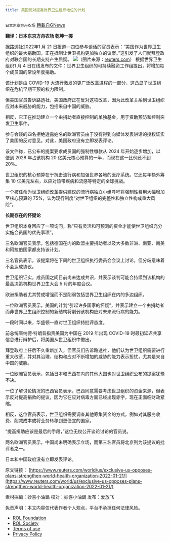 ```yaml
---
title: 美国反对提高世界卫生组织地位的计划
---
```

`日本东京方舟农场` [轉載自GNews](https://gnews.org/zh-hans/1916414/)

**翻译：日本东京方舟农场 乾坤一掷**

据路透社2022年1 月 21 日报道—四位参与谈话的官员表示：“美国作为世界卫生组织的最大捐助国，正在抵制让世卫机构更加独立的议案。”这引发了人们就拜登政府对联合国的长期支持产生质疑。
![](https://assets.gnews.org/wp-content/uploads/2022/01/1-441.jpg)（图片来源：[reuters.com](https://www.reuters.com/world/us/exclusive-us-opposes-plans-strengthen-world-health-organization-2022-01-21/)）
根据世界卫生组织1 月 4 日在线发布的文件：世界卫生组织的可持续融资工作组提出，将增加每个成员国的常设年度捐助。

该计划是由 COVID-19 大流行激发的更广泛改革进程的一部分，这凸显了世卫组织在危机早期干预的权力限制。

但美国官员告诉路透社，美国政府正在反对这项改革，因为此改革关系到世卫组织应对未来威胁的能力，包括来自中国的威胁。

相反，它正在推动建立一个由捐助者直接控制的单独基金，用于资助预防和控制突发卫生事件。

参与会谈的四名拒绝透露姓名的欧洲官员由于没有得到向媒体发表讲话的授权证实了美国的反对意见。对此，美国政府没有立即发表评论。

该文件称，已公布的提案要求成员国的强制性缴款从 2024 年开始逐步增加，以便到 2028 年占该机构 20 亿美元核心预算的一半，而现在这一比例还不到 20%。

世卫组织的核心预算在于抗击流行病和加强世界各地的医疗系统。它还每年额外筹集 10 亿美元左右，以应对热带疾病和流感等特定的全球挑战。

一个被任命为世卫组织改革提供建议的流行病独立小组呼吁将强制性费用大幅增加至核心预算的 75%，认为现行制度“对世卫组织的完整性和独立性构成重大风险”。

**长期存在的怀疑论**

世卫组织本身回应了一项询问，称“只有灵活和可预测的资金才能使世卫组织充分实施会员国的优先事项”。

三名欧洲官员表示，包括德国在内的欧盟主要捐助者以及大多数非洲、南亚、南美和阿拉伯国家都支持该计划。

三名官员表示，该提案将在下周的世卫组织执行委员会会议上讨论，但分歧意味着不会达成协议。

世卫组织证实，成员国之间目前尚未达成共识，并表示谈判可能会持续到该机构的最高决策机构世界卫生大会 5 月的年度会议。

欧洲捐助者尤其赞成增强而不是削弱包括世界卫生组织在内的多边组织。

一位欧洲官员表示，美国的计划“引起许多国家的怀疑”，并表示建立一个由捐助者而非世界卫生组织控制的新结构将削弱该机构应对未来流行病的能力。

一段时间以来，华盛顿一直对世卫组织持批评态度。

前总统唐纳德·特朗普指责美国为中国在 2019 年出现 COVID-19 时最初延迟共享信息进行辩护后，将美国从世卫组织中撤出。

拜登政府上任后不久重新加入，但官员们告诉路透社，他们认为世卫组织需要进行重大改革，并对其治理、结构和应对不断增加的威胁的能力表示担忧，尤其是来自中国的威胁。

一位欧洲官员表示，包括日本和巴西在内的其他大国也对世卫组织公布的提案犹豫不决。

一位了解讨论情况的巴西官员表示，巴西同意需要考虑世卫组织的资金来源，但表示反对提高捐款的提议，因为它在应对病毒方面已经出现赤字，现在正面临财政紧缩。

相反，这位官员表示，世卫组织需要调查其他筹集资金的方式，例如对其服务收费、削减成本或将业务转移到更便宜的国家。

“提高捐助应该是最后的手段，”这位无权公开谈论讨论的官员说。

两名欧洲官员表示，中国尚未明确表示立场，而第三名官员将北京列为该提议的批评者之一。

日本和中国政府没有立即发表评论。

原文链接：
[https://www.reuters.com/world/us/exclusive-us-opposes-plans-strengthen-world-health-organization-2022-01-21/](https://www.reuters.com/world/us/exclusive-us-opposes-plans-strengthen-world-health-organization-2022-01-21/)

素材採編：妙喜小油鍋
校对：妙喜小油鍋
发布：爱放飞

 

免责声明：本文内容仅代表作者个人观点，平台不承担任何法律风险。

- [ROL Foundation](https://rolfoundation.org/)
- [ROL Society](https://rolsociety.org/)
- [Terms of use](https://gnews.org/terms-of-use-3/)
- [Privacy Policy](https://gnews.org/privacy-policy/)
